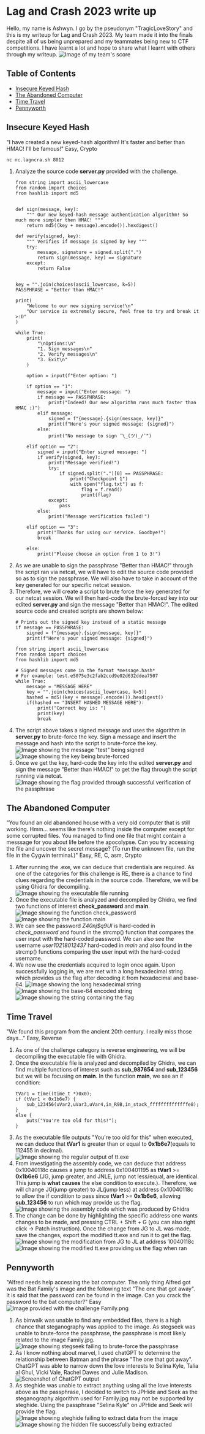 # Lag and Crash 2023 write up
Hello, my name is Ashwyn. I go by the pseudonym "TragicLoveStory" and this is my writeup for Lag and Crash 2023. My team made it into the finals despite all of us being unprepared and my teammates being new to CTF competitions. I have learnt a lot and hope to share what I learnt with others through my writeup.
![Image of my team's score](/LNC2023/assets/image18.png)

## Table of Contents
- [Insecure Keyed Hash](#insecure-keyed-hash)
- [The Abandoned Computer](#the-abandoned-computer)
- [Time Travel](#time-travel)
- [Pennyworth](#pennyworth)

## Insecure Keyed Hash
"I have created a new keyed-hash algorithm! It's faster and better than HMAC! I'll be famous!"
Easy, Crypto
```
nc nc.lagncra.sh 8012
```

1. Analyze the source code **server.py** provided with the challenge.
    ```
    from string import ascii_lowercase
    from random import choices
    from hashlib import md5


    def sign(message, key):
        """ Our new keyed-hash message authentication algorithm! So much more simpler then HMAC! """
        return md5((key + message).encode()).hexdigest()

    def verify(signed, key):
        """ Verifies if message is signed by key """
        try:
            message, signature = signed.split(".")
            return sign(message, key) == signature
        except:
            return False


    key = "".join(choices(ascii_lowercase, k=5))
    PASSPHRASE = "Better than HMAC!"

    print(
        "Welcome to our new signing service!\n"
        "Our service is extremely secure, feel free to try and break it >:D"
    )

    while True:
        print(
            "\nOptions:\n"
            "1. Sign messages\n"
            "2. Verify messages\n"
            "3. Exit\n"
        )

        option = input(f"Enter option: ")

        if option == "1":
            message = input("Enter message: ")
            if message == PASSPHRASE:
                print("Indeed! Our new algorithm runs much faster than HMAC :)")
            elif message:
                signed = f"{message}.{sign(message, key)}"
                print(f"Here's your signed message: {signed}")
            else:
                print("No message to sign ¯\_(ツ)_/¯")

        elif option == "2":
            signed = input("Enter signed message: ")
            if verify(signed, key):
                print("Message verified!")
                try:
                    if signed.split(".")[0] == PASSPHRASE:
                        print("Checkpoint 1")
                        with open("flag.txt") as f:
                            flag = f.read()
                            print(flag)
                except:
                    pass
            else:
                print("Message verification failed!")

        elif option == "3":
            print("Thanks for using our service. Goodbye!")
            break

        else:
            print("Please choose an option from 1 to 3!")
    ```
2. As we are unable to sign the passphrase "Better than HMAC!" through the script ran via netcat, we will have to edit the source code provided so as to sign the passphrase. We will also have to take in account of the key generated for our specific netcat session. 
3. Therefore, we will create a script to brute force the key generated for our netcat session. We will then hard-code the brute-forced key into our edited **server.py** and sign the message "Better than HMAC!". The edited source code and created scripts are shown below:
    ```
    # Prints out the signed key instead of a static message
    if message == PASSPHRASE:
        signed = f"{message}.{sign(message, key)}"
        print(f"Here's your signed message: {signed}")

    ```
    ```
    from string import ascii_lowercase
    from random import choices
    from hashlib import md5

    # Signed messages come in the format *message.hash*
    # For example: test.e5075e3c2fab2ccd9e02d632ddea7507
    while True:
        message = "MESSAGE HERE"
        key = "".join(choices(ascii_lowercase, k=5))
        hashed = md5((key + message).encode()).hexdigest()
        if(hashed == "INSERT HASHED MESSAGE HERE"):
            print("Correct key is: ")
            print(key)
            break
    ```
4. The script above takes a signed message and uses the algorithm in **server.py** to brute-force the key. Sign a message and insert the message and hash into the script to brute-force the key.
    ![Image showing the message "test" being signed](/LNC2023/assets/image1.jpg)
    ![Image showing the key being brute-forced](/LNC2023/assets/image2.png)
5. Once we get the key, hard-code the key into the edited **server.py** and sign the message "Better than HMAC!" to get the flag through the script running via netcat.
    ![Image showing the flag provided through successful verification of the passphrase](/LNC2023/assets/image3.png)

## The Abandoned Computer
"You found an old abandoned house with a very old computer that is still working. Hmm... seems like there's nothing inside the computer except for some corrupted files. You managed to find one file that might contain a messsage for you about life before the apocolypse. Can you try accessing the file and uncover the secret message? (To run the unknown file, run the file in the Cygwin terminal.)" Easy, RE, C, asm, Crypto 

1. After running the .exe, we can deduce that credentials are required. As one of the categories for this challenge is RE, there is a chance to find clues regarding the credentials in the source code. Therefore, we will be using Ghidra for decompiling.
	![Image showing the executable file running](/LNC2023/assets/image4.png)
2. Once the executable file is analyzed and decompiled by Ghidra, we find two functions of interest **check_password** and **main**.
	![Image showing the function check_password](/LNC2023/assets/image5.png)
	![Image showing the function main](/LNC2023/assets/image6.png)
3. We can see the password *Z40nj$q9Ul* is hard-coded in *check_password* and found in the strcmp() function that compares the user input with the hard-coded password. We can also see the username *user10218012437* hard-coded in *main* and also found in the strcmp() functions comparing the user input with the hard-coded username.
4. We now use the credentials acquired to login once again. Upon successfully logging in, we are met with a long hexadecimal string which provides us the flag after decoding it from hexadecimal and base-64.
	![Image showing the long hexadecimal string](/LNC2023/assets/image7.png)
	![Image showing the base-64 encoded string](/LNC2023/assets/image8.png)
	![Image showing the string containing the flag](/LNC2023/assets/image9.png)
## Time Travel
"We found this program from the ancient 20th century. I really miss those days..." Easy, Reverse

1. As one of the challenge category is reverse engineering, we will be decompiling the executable file with Ghidra.
2. Once the executable file is analyzed and decompiled by Ghidra, we can find multiple functions of interest such as **sub_987654** and **sub_123456** but we will be focusing on **main**. In the function **main**, we see an if condition:
	```
	tVar1 = time((time_t *)0x0);
	if (tVar1 < 0x1b6e7) {
		sub_123456(uVar2,uVar3,uVar4,in_R9B,in_stack_ffffffffffffffe8);
	}
	else {
		puts("You're too old for this!");
	}
	```
3. As the executable file outputs "You're too old for this" when executed, we can deduce that **tVar1** is greater than or equal to **0x1b6e7**(equals to 112455 in decimal).  
	![Image showing the regular output of tt.exe](/LNC2023/assets/image13.png)
4. From investigating the assembly code, we can deduce that address 0x10040118c causes a jump to address 0x100401195 as **tVar1** >= **0x1b6e6** (JG, jump greater, and JNLE, jump not less/equal, are identical. This jump is **what causes** the else condition to execute.). Therefore, we will change JG(jump greater) to JL(jump less) at address 0x10040118c to allow the if condition to pass since **tVar1** >= **0x1b6e6**, allowing **sub_123456** to run which may provide us the flag.  
	![Image showing the assembly code which was produced by Ghidra](/LNC2023/assets/image10.png)
5. The change can be done by highlighting the specific address one wants changes to be made, and pressing CTRL + Shift + G (you can also right click -> Patch instruction). Once the change from JG to JL was made, save the changes, export the modified tt.exe and run it to get the flag.
	![Image showing the modification from JG to JL at address 10040118c](/LNC2023/assets/image11.png)
	![Image showing the modified tt.exe providing us the flag when ran](/LNC2023/assets/image12.png)
## Pennyworth
"Alfred needs help accessing the bat computer. The only thing Alfred got was the Bat Family's image and the following text "The one that got away". It is said that the password can be found in the image. Can you crack the password to the bat computer?" Easy 
![Image provided with the challenge Family.png](/LNC2023/assets/image17.jpg)

1. As binwalk was unable to find any embedded files, there is a high chance that steganography was applied to the image. As stegseek was unable to brute-force the passphrase, the passphrase is most likely related to the image Family.jpg. 
	![Image showing stegseek failing to brute-force the passphrase](/LNC2023/assets/image14.png)
2. As I know nothing about marvel, I used chatGPT to determine the relationship between Batman and the phrase "The one that got away". ChatGPT was able to narrow down the love interests to Selina Kyle, Talia al Ghul, Vicki Vale, Rachel Dawes and Julie Madison. 
	![Screenshot of ChatGPT output](/LNC2023/assets/image19.png)
3. As steghide was unable to extract anything using all the love interests above as the passphrase, I decided to switch to JPHide and Seek as the steganography algorithm used for Family.jpg may not be supported by steghide. Using the passphrase "Selina Kyle" on JPHide and Seek will provide the flag.
	![Image showing steghide failing to extract data from the image](/LNC2023/assets/image15.png)
	![Image showing the hidden file successfully being extracted](/LNC2023/assets/image16.png) 
